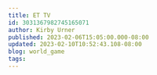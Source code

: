 ```yaml
---
title: ET TV
id: 3031367982745165071
author: Kirby Urner
published: 2023-02-06T15:05:00.000-08:00
updated: 2023-02-10T10:52:43.108-08:00
blog: world_game
tags: 
---
```


